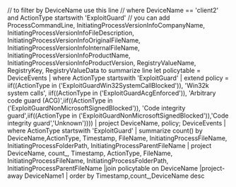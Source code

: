 // to filter by DeviceName use this line
// where DeviceName == 'client2' and ActionType startswith 'ExploitGuard'
// you can add ProcessCommandLine, InitiatingProcessVersionInfoCompanyName, InitiatingProcessVersionInfoFileDescription, InitiatingProcessVersionInfoOriginalFileName, InitiatingProcessVersionInfoInternalFileName, InitiatingProcessVersionInfoProductName, InitiatingProcessVersionInfoProductVersion, RegistryValueName, RegistryKey, RegistryValueData to summarize line
let policytable = DeviceEvents 
| where ActionType startswith 'ExploitGuard'
| extend policy = iif((ActionType in ('ExploitGuardWin32SystemCallBlocked')), 'Win32k system calls', iif((ActionType in ('ExploitGuardAcgEnforced')), 'Arbitrary code guard (ACG)',iif((ActionType in ('ExploitGuardNonMicrosoftSignedBlocked')), 'Code integrity guard',iif((ActionType in ('ExploitGuardNonMicrosoftSignedBlocked')),'Code integrity guard','Unknown'))))
| project DeviceName, policy; 
DeviceEvents |
 where ActionType startswith 'ExploitGuard'
| summarize count() by DeviceName,ActionType, Timestamp, FileName, InitiatingProcessFileName,  InitiatingProcessFolderPath, InitiatingProcessParentFileName
| project DeviceName, count_, Timestamp, ActionType, FileName, InitiatingProcessFileName, InitiatingProcessFolderPath, InitiatingProcessParentFileName
|join policytable on DeviceName
|project-away DeviceName1
|  order by Timestamp,count_,DeviceName desc

